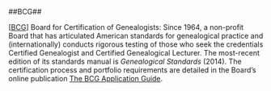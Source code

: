 ##BCG##

\[[BCG](http://www.bcgcertification.org)\] Board for Certification of Genealogists: Since 1964, a non-profit Board that has articulated American standards for genealogical practice and (internationally) conducts rigorous testing of those who seek the credentials Certified Genealogist and Certified Genealogical Lecturer. The most-recent edition of its standards manual is *Genealogical Standards* (2014). The certification process and portfolio requirements are detailed in the Board’s online publication [The BCG Application Guide](http://www.bcgcertification.org/brochures/BCGAppGuide2014.pdf).

